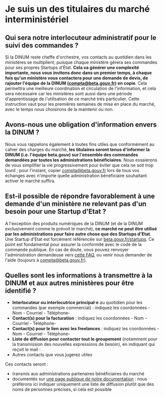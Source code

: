 # Je suis un des titulaires du marché interministériel

## Qui sera notre interlocuteur administratif pour le suivi des commandes ?

Si la DINUM reste cheffe d'orchestre, vos contacts au quotidien dans les ministères se multiplient, puisque chaque ministère gèrera ses commandes pour ses propres Startups d'État. **Cela va générer une complexité importante, nous vous invitons donc dans un premier temps, à chaque fois qu'un ministère vous contactera pour une demande de devis, de rajouter l'équipe de la DINUM \(**[**compta@beta.gouv.fr**](mailto:compta@beta.gouv.fr)**\) en copie**. Cela permettra une meilleure coordination et circulation de l'information, et cela sera nécessaire car les ministères sont aussi dans une période d'apprentissage de l'utilisation de ce marché très particulier. Cette instruction vaut pour les premières semaines de mise en place du marché, avec le temps nous choisirons de la maintenir ou non.

## Avons-nous une obligation d'information envers la DINUM ?

Nous vous rappelons également à toutes fins utiles que conformément au cahier des charges du marché, **les titulaires seront tenus d'informer la DINUM \(i.e. l'équipe beta.gouv\) sur l'ensemble des commandes demandées par toutes les administrations bénéficiaires**. Nous essaierons de vous simplifier la vie progressivement pour éviter que cela ne soit trop lourd ; pour l'instant, copier [compta@beta.gouv.fr](mailto:compta@beta.gouv.fr) lors de tous vos échanges avec n'importe quelle administration bénéficiaire souhaitant activer le marché suffira. 

## Est-il possible de répondre favorablement à une demande d'un ministère ne relevant pas d'un besoin pour une Startup d'Etat ?

A l'exception des produits numériques de la DINUM \(et de la DINUM exclusivement comme le prévoit le marché\), **ce marché ne peut être utilisé par les administrations pour faire autre chose que des Startups d'Etat**. Une Startup d'Etat est forcément référencée sur [beta.gouv.fr/startups](http://beta.gouv.fr/startups). Ce point est fondamental pour assurer la conformité avec le code de la commande publique. En cas de doute, vous pouvez renvoyer l'administration demandeuse vers [cette FAQ](https://doc.incubateur.net/communaute/gerer-sa-startup-detat-ou-de-territoires-au-quotidien/gestion-administrative/marches-publics-beta.gouv.fr/marche-interministeriel-beta/je-suis-une-administration-beneficiaire-du-marche-interministeriel), ou venir nous demander de l'aide \(toujours à [compta@beta.gouv.fr](mailto:compta@beta.gouv.fr)\). 

## Quelles sont les informations à transmettre à la DINUM et aux autres ministères pour être identifié ?

* **Interlocuteur ou interlocutrice principal·e** au quotidien pour les commandes \(par exemple commercial\) : indiquez les coordonnées - Nom - Courriel - Téléphone- 
* **Contact\(s\) pour la facturation** : indiquez les coordonnées - Nom - Courriel - Téléphone- 
* **Contact\(s\) pour le lien avec les freelances** : indiquez les coordonnées - Nom - Courriel - Téléphone- 
* **Liste de diffusion pour contacter tout le groupement** \(notamment pour la transmission des nouvelles expressions de besoin\), en indiquant qui reçoit le mail : 
* Autres contacts que vous jugerez utiles 

Ces contacts seront : 

* transmis aux administrations partenaires bénéficiaires du marché
* documentés sur [une page publique de notre documentation](https://doc.incubateur.net/communaute/gerer-sa-startup-detat-ou-de-territoires-au-quotidien/gestion-administrative/marches-publics-beta.gouv.fr/marche-interministeriel-beta) : nous préférons ici indiquer uniquement une liste de diffusion plutôt que des noms de personnes précises, si cela est possible



